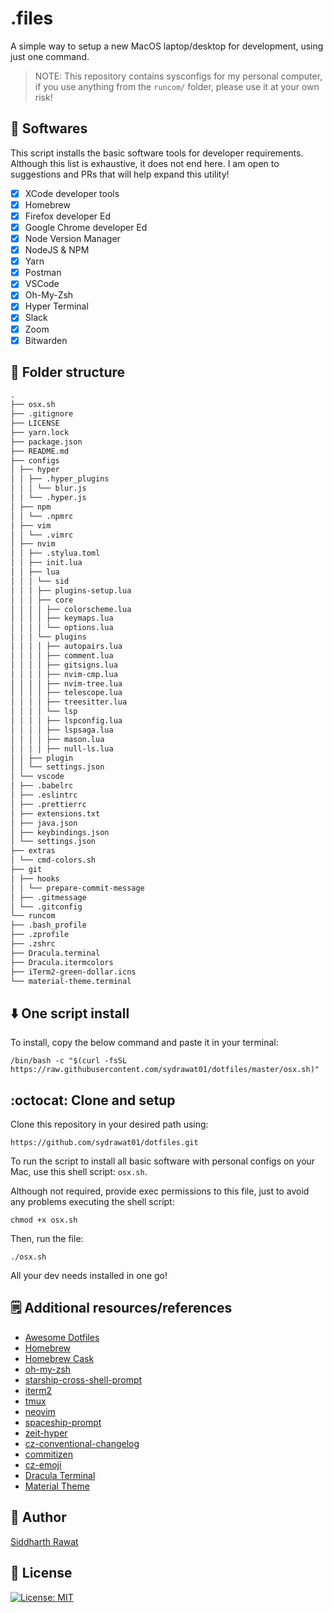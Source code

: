 # .files

A simple way to setup a new MacOS laptop/desktop for development, using just one command.

> NOTE: This repository contains sysconfigs for my personal computer, if you use anything from the `runcom/` folder, please use it at your own risk!

## :floppy_disk: Softwares

This script installs the basic software tools for developer requirements. Although this list is exhaustive, it does not end here. I am open to suggestions and PRs that will help expand this utility!

- [x] XCode developer tools
- [x] Homebrew
- [x] Firefox developer Ed
- [x] Google Chrome developer Ed
- [x] Node Version Manager
- [x] NodeJS & NPM
- [x] Yarn
- [x] Postman
- [x] VSCode
- [x] Oh-My-Zsh
- [x] Hyper Terminal
- [x] Slack
- [x] Zoom
- [x] Bitwarden

## :open_file_folder: Folder structure

```markdown
.
├── osx.sh
├── .gitignore
├── LICENSE
├── yarn.lock
├── package.json
├── README.md
├── configs
│ ├── hyper
│ │ ├── .hyper_plugins
│ │ │ └── blur.js
│ │ └── .hyper.js
│ ├── npm
│ │ └── .npmrc
│ ├── vim
│ │ └── .vimrc
│ ├── nvim
│ │ ├── .stylua.toml
│ │ ├── init.lua
│ │ ├── lua
│ │ │ └── sid
│ │ │ ├── plugins-setup.lua
│ │ │ ├── core
│ │ │ │ ├── colorscheme.lua
│ │ │ │ ├── keymaps.lua
│ │ │ │ └── options.lua
│ │ │ └── plugins
│ │ │ │ ├── autopairs.lua
│ │ │ │ ├── comment.lua
│ │ │ │ ├── gitsigns.lua
│ │ │ │ ├── nvim-cmp.lua
│ │ │ │ ├── nvim-tree.lua
│ │ │ │ ├── telescope.lua
│ │ │ │ ├── treesitter.lua
│ │ │ │ └── lsp
│ │ │ │ ├── lspconfig.lua
│ │ │ │ ├── lspsaga.lua
│ │ │ │ ├── mason.lua
│ │ │ │ ├── null-ls.lua
│ │ ├── plugin
│ │ └── settings.json
│ └── vscode
│ ├── .babelrc
│ ├── .eslintrc
│ ├── .prettierrc
│ ├── extensions.txt
│ ├── java.json
│ ├── keybindings.json
│ └── settings.json
├── extras
│ └── cmd-colors.sh
├── git
│ ├── hooks
│ │ └── prepare-commit-message
│ ├── .gitmessage
│ └── .gitconfig
└── runcom
├── .bash_profile
├── .zprofile
├── .zshrc
├── Dracula.terminal
├── Dracula.itermcolors
├── iTerm2-green-dollar.icns
└── material-theme.terminal
```

## :arrow_down: One script install

To install, copy the below command and paste it in your terminal:

```shell
/bin/bash -c "$(curl -fsSL https://raw.githubusercontent.com/sydrawat01/dotfiles/master/osx.sh)"
```

## :octocat: Clone and setup

Clone this repository in your desired path using:

```shell
https://github.com/sydrawat01/dotfiles.git
```

To run the script to install all basic software with personal configs on your Mac, use this shell script: `osx.sh`.

Although not required, provide exec permissions to this file, just to avoid any problems executing the shell script:

```shell
chmod +x osx.sh
```

Then, run the file:

```shell
./osx.sh
```

All your dev needs installed in one go!

<!---
Here are the apps that will be installed using this script:

<p align="left">
  <img alt="vscode" src="https://upload.wikimedia.org/wikipedia/commons/9/9a/Visual_Studio_Code_1.35_icon.svg" width="40" title="VSCode"/>
  <img alt="git" src="https://upload.wikimedia.org/wikipedia/commons/a/ad/Git-icon-black.svg" width="40" title="git" />
  <img alt="firefox" src="https://upload.wikimedia.org/wikipedia/commons/7/7a/Firefox_Developer_Edition_Logo%2C_2017.svg" width="40" title="Firefox Developer Edition" />
  <img alt="nodejs" src="https://cdn.worldvectorlogo.com/logos/nodejs-icon.svg" width="40" title="NodeJS" />
  <img alt="yarn" src="https://raw.githubusercontent.com/yarnpkg/assets/76d30ca2aebed5b73ea8131d972218fb860bd32d/yarn-kitten-circle.svg" width="40" title="Yarn" />
  <img alt="hyper" src="https://raw.githubusercontent.com/dhanishgajjar/terminal-icons/99c1746d66673ec5b2ccca7e9c640679a89c423e/svg/palenight.svg" width="40" title="HyperTerm" />
  <img alt="robo3t" src="https://pbs.twimg.com/profile_images/674614010587795456/sCsiuBmt.png" width="40" title="Robo-3T" />
  <img alt="android studio" src="https://upload.wikimedia.org/wikipedia/commons/3/34/Android_Studio_icon.svg" width="40" title="Android Studio" />
  <img alt="slack" src="https://cdn3.iconfinder.com/data/icons/social-media-2169/24/social_media_social_media_logo_slack-512.png" width="40" title="Slack" />
  <img alt="bitwarden" src="https://upload.wikimedia.org/wikipedia/commons/5/55/Bitwarden_Logo_2018.png" width="40" title="Bitwarden" />
  <img alt="yacr" src="https://icons.iconarchive.com/icons/papirus-team/papirus-apps/512/yacreader-icon.png" width="40" title="YACReader" />
  <img alt="iina" src="https://www.appsformypc.com/wp-content/uploads/2019/03/IINA_Logo.png" width="40" title="IINA Player" />
  <img alt="mongo db" src="https://cdn.iconscout.com/icon/free/png-512/mongodb-5-1175140.png" width="40" title="Mongo DB" />
  <img alt="python" src="https://upload.wikimedia.org/wikipedia/commons/c/c3/Python-logo-notext.svg" width="40" title="Python" />
  <img alt="transmission" src="https://icons.iconarchive.com/icons/sbstnblnd/plateau/512/Apps-transmission-icon.png" width="40" title="Transmission" />
  <img alt="youtube-dl" src="https://upload.wikimedia.org/wikipedia/commons/7/75/YouTube_social_white_squircle_%282017%29.svg" width="40" title="Youtube-dl" />
  <img alt="sketch" src="https://upload.wikimedia.org/wikipedia/commons/5/59/Sketch_Logo.svg" width="40" title="Sketch" />
  <img alt="watchman" src="https://raw.githubusercontent.com/facebook/watchman/master/website/static/logo.png" width="40" title="watchman" />
  <img alt="homebrew" src="https://upload.wikimedia.org/wikipedia/commons/9/95/Homebrew_logo.svg" width="40" height="40"  title="Homebrew" />
</p>
-->

## :spiral_notepad: Additional resources/references

- [Awesome Dotfiles](https://github.com/webpro/awesome-dotfiles)
- [Homebrew](https://brew.sh)
- [Homebrew Cask](http://caskroom.io)
- [oh-my-zsh](https://github.com/ohmyzsh/ohmyzsh)
- [starship-cross-shell-prompt](starship.rs/)
- [iterm2](https://iterm2.com/)
- [tmux](https://github.com/tmux/tmux/wiki)
- [neovim](https://neovim.io/)
- [spaceship-prompt](https://github.com/denysdovhan/spaceship-prompt)
- [zeit-hyper](https://github.com/zeit/hyper)
- [cz-conventional-changelog](https://github.com/commitizen)
- [commitizen](https://github.com/commitizen/cz-cli#making-your-repo-commitizen-friendly)
- [cz-emoji](https://github.com/ngryman/cz-emoji)
- [Dracula Terminal](https://draculatheme.com/terminal)
- [Material Theme](https://gist.github.com/mvaneijgen/4c56701215847dd5ddcf)

## :ninja: Author

[Siddharth Rawat](mailto:sydrawat@gmail.com)

## :scroll: License

[![License: MIT](https://img.shields.io/badge/License-MIT-blue.svg)](./LICENSE)
